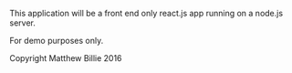 This application will be a front end only react.js app running on a node.js server. 

For demo purposes only. 

Copyright Matthew Billie 2016
